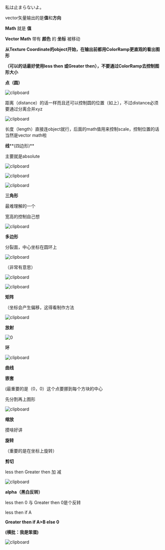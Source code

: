 私は止まらないよ。

vector矢量输出的是**值**和**方向**

**Math** 就是 **值**

**Vector Math** 带有 **颜色** 的 **坐标** 被移动

**从Texture Coordinate的object开始，在输出前都用ColorRamp更直观的看出图形**

**（可以的话最好使用less then 或Greater then），不要通过ColorRamp去控制图形大小**

**点（圆）**

![clipboard](img/基础.assets/clipboard.png)

距离（distance）的话一样而且还可以控制圆的位置（如上），不过distance必须要通过分离合并xyz

![clipboard](img/基础.assets/clipboard-1669814644642.png)

长度（length）直接连object就行，后面的math值用来控制scale，控制位置的话当然是vector math啦

**线****(四边形)**

主要就是absolute

![clipboard](img/基础.assets/clipboard-1669814665325.png)

![clipboard](img/基础.assets/clipboard-1669814677539.png)

![clipboard](img/基础.assets/clipboard-1669814688004.png)

**三角形**

最难理解的一个

宽高的控制自己想

![clipboard](img/基础.assets/clipboard-1669814701751.png)

**多边形**

分裂面，中心坐标在圆环上

![clipboard](img/基础.assets/clipboard-1669814715130.png)

（非常有意思）

![clipboard](img/基础.assets/clipboard-1669814728919.png)

![clipboard](img/基础.assets/clipboard-1669814739225.png)

**矩阵**

（坐标会产生偏移，这得看制作方法

![clipboard](img/基础.assets/clipboard-1669814751889.png)

**放射**

![0](img/基础.assets/clipboard-1669814762552.png)

**环**

![clipboard](img/基础.assets/clipboard-1669814773634.png)

**曲线**

**嵌套**

(最重要的是（0，0）这个点要挪到每个方块的中心

先分割再上图形

![clipboard](img/基础.assets/clipboard-1669814784506.png)

**缩放**

摸啥好讲

**旋转**

（重要的是在坐标上旋转）

**剪切**

less then  Greater then 加 减

![clipboard](img/基础.assets/clipboard-1669814796387.png)

**alpha（黑白反转）**

less then 0 与 Greater then 0是个反转

less then if A

**Greater then if A>B else 0**

**(横批：我是笨蛋)**

![clipboard](img/基础.assets/clipboard.png)